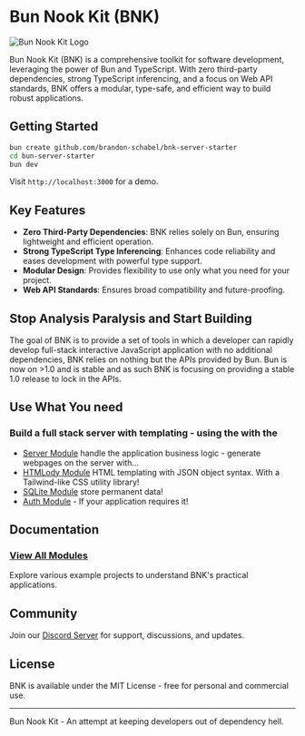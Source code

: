 # Bun Nook Kit (BNK)

![Bun Nook Kit Logo](https://user-images.githubusercontent.com/18100375/231109092-34bdc552-dd37-413d-8eec-b9b668340b65.png)

Bun Nook Kit (BNK) is a comprehensive toolkit for software development, leveraging the power of Bun and TypeScript. With zero third-party dependencies, strong TypeScript inferencing, and a focus on Web API standards, BNK offers a modular, type-safe, and efficient way to build robust applications.

## Getting Started

```bash
bun create github.com/brandon-schabel/bnk-server-starter
cd bun-server-starter
bun dev
```

Visit `http://localhost:3000` for a demo.


## Key Features

- **Zero Third-Party Dependencies**: BNK relies solely on Bun, ensuring lightweight and efficient operation.
- **Strong TypeScript Type Inferencing**: Enhances code reliability and eases development with powerful type support.
- **Modular Design**: Provides flexibility to use only what you need for your project.
- **Web API Standards**: Ensures broad compatibility and future-proofing.

## Stop Analysis Paralysis and Start Building
The goal of BNK is to provide a set of tools in which a developer can rapidly develop full-stack interactive JavaScript application with no additional dependencies, BNK relies on nothing but the APIs provided by Bun. Bun is now on >1.0 and is stable and as such BNK is focusing on providing a stable 1.0 release to lock in the APIs.


## Use What You need
### Build a full stack server with templating - using the  with the 
- [Server Module](readmes/server.md)   handle the application business logic - generate webpages on the server with...
- [HTMLody Module](readmes/htmlody.md) HTML templating with JSON object syntax. With a Tailwind-like CSS utility library!
- [SQLite Module](readmes/sqlite.md) store permanent data!
- [Auth Module](readmes/auth.md) - If your application requires it!


## Documentation

### [View All Modules](modules.md)


Explore various example projects to understand BNK's practical applications.

## Community

Join our [Discord Server](https://discord.gg/rQyWN7V6) for support, discussions, and updates.

## License

BNK is available under the MIT License - free for personal and commercial use.

---

Bun Nook Kit - An attempt at keeping developers out of dependency hell.
